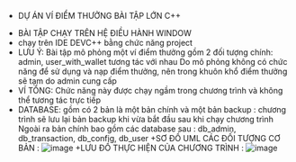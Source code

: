 - DỰ ÁN VÍ ĐIỂM THƯỞNG BÀI TẬP LỚN C++

+ BÀI TẬP CHẠY TRÊN HỆ ĐIỀU HÀNH WINDOW
+ chạy trên IDE DEVC++ bằng chức năng project
+ LƯU Ý:
  Bài tập mô phỏng một ví điểm thưởng gồm 2 đối tượng chính: admin, user_with_wallet tương tác với nhau
  Do mô phỏng không có chức năng để sử dụng và nạp điểm thưởng, nên trong khuôn khổ điểm thưởng sẽ tạm do admin cung cấp
+ VÍ TỔNG:
  Chức năng này được chạy ngầm trong chương trình và không thể tương tác trực tiếp 
+ DATABASE:
  gồm có 2 bản là một bản chính và một bản backup : chương trình sẽ lưu lại bản backup khi vừa bắt đầu sau khi chạy chương trình
  Ngoài ra bản chính bao gồm các database sau : db_admin, db_transaction, db_config, db_user
+SƠ ĐỒ UML CÁC ĐỐI TƯỢNG CƠ BẢN :
  ![image](https://github.com/user-attachments/assets/49bdc9ce-384b-4719-b838-289986986505)
+LƯU ĐỒ THỰC HIỆN CỦA CHƯƠNG TRÌNH :
  ![image](https://github.com/user-attachments/assets/91655c0d-a719-4e1b-b2e1-af854b65b8d6)


